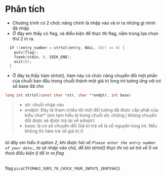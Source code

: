 # Phân tích

- Chương trình có 2 chức năng chính là nhập vào và in ra những gì mình đã nhập
- Ở đây em thấy có flag, và điều kiện để thực thi flag, nằm trong lựa chọn thứ 2 in ra.

```C
  if ((entry_number = strtol(entry, NULL, 10)) == 0) {
    puts(flag);
    fseek(stdin, 0, SEEK_END);
    exit(0);
  }
```

- Ở đây ta thấy hàm strtol(), hàm này có chức năng chuyển đổi một phần của chuỗi ban đầu trong chuỗi thành một giá trị long int tương ứng với cơ số base đã cho

```c
long int strtol(const char *str, char **endptr, int base)
```

> - str: chuỗi nhập vào
> - endptr: Đây là tham chiếu tới một đối tượng đã được cấp phát của kiểu char\* (em tạm hiểu là trong chuỗi str, những j không chuyển đổi được sẽ được trả lại về ednptr)
> - base: là cơ số chuyển đổi
>   Giá trị trả về là số nguyên long int. Nếu không thì hàm trả về giá trị 0

###### từ đây em hiểu ở option 2, khi được hỏi về `Please enter the entry number of your data:`, ta sẽ nhập vào chữ, để khi strtol() thực thi nó sẽ trả về 0 và thoả điều kiện if để in ra flag
flag
```picoCTF{M4K3_5UR3_70_CH3CK_Y0UR_1NPU75_1B9F5942}```